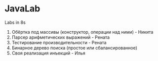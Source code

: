# JavaLab
Labs in 8s


1. Обёртка под массивы (конструктор, операции над ними) - Никита
2. Парсер арифметических выражений - Рената
3. Тестирование производительности - Рената
4. Бинарное дерево поиска (простое или сбалансированное)
5. Своя реализация инъекций - Илья
